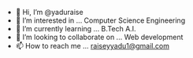 - 👋 Hi, I’m @yaduraise
- 👀 I’m interested in ... Computer Science Engineering
- 🌱 I’m currently learning ... B.Tech A.I.
- 💞️ I’m looking to collaborate on ... Web development
- 📫 How to reach me ... raiseyyadu1@gmail.com

<!---
yaduraise/yaduraise is a ✨ special ✨ repository because its `README.md` (this file) appears on your GitHub profile.
You can click the Preview link to take a look at your changes.
--->
